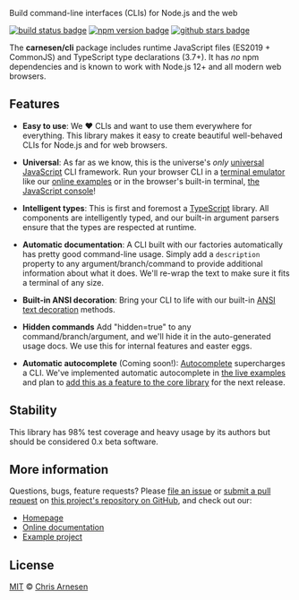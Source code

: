 Build command-line interfaces (CLIs) for Node.js and the web

[![build status badge](https://github.com/carnesen/cli/workflows/test/badge.svg)](https://github.com/carnesen/cli/actions?query=workflow%3Atest+branch%3Amaster) [![npm version badge](https://badge.fury.io/js/%40carnesen%2Fcli.svg)](https://www.npmjs.com/package/@carnesen/cli) [![github stars badge](https://img.shields.io/github/stars/carnesen/cli)](https://github.com/carnesen/cli)

The **carnesen/cli** package includes runtime JavaScript files (ES2019 + CommonJS)
and TypeScript type declarations (3.7+). It has _no_ npm dependencies and is known to work with Node.js 12+ and all modern web browsers.

## Features
- **Easy to use**: We ❤️ CLIs and want to use them everywhere for everything. This library makes it easy to create beautiful well-behaved CLIs for Node.js and for web browsers.

- **Universal**: As far as we know, this is the universe's _only_ [universal JavaScript](https://en.wikipedia.org/wiki/Universal_JavaScript) CLI framework. Run your browser CLI in a [terminal emulator](https://xtermjs.org/) like our [online examples](https://cli.carnesen.com/) or in the browser's built-in terminal, [the JavaScript console](https://developers.google.com/web/tools/chrome-devtools/console)!

- **Intelligent types**: This is first and foremost a [TypeScript](https://en.wikipedia.org/wiki/TypeScript) library. All components are intelligently typed, and our built-in argument parsers ensure that the types are respected at runtime.

- **Automatic documentation**: A CLI built with our factories automatically has pretty good command-line usage. Simply add a `description` property to any argument/branch/command to provide additional information about what it does. We'll re-wrap the text to make sure it fits a terminal of any size.

- **Built-in ANSI decoration**: Bring your CLI to life with our built-in [ANSI text decoration](https://en.wikipedia.org/wiki/ANSI_escape_code#Colors) methods.

- **Hidden commands** Add "hidden=true" to any command/branch/argument, and we'll hide it in the auto-generated usage docs. We use this for internal features and easter eggs.

- **Automatic autocomplete** (Coming soon!): [Autocomplete](https://en.wikipedia.org/wiki/Autocomplete) supercharges a CLI. We've implemented automatic autocomplete in [the live examples](https://cli.carnesen.com) and plan to [add this as a feature to the core library](https://github.com/carnesen/cli/issues/32) for the next release.

## Stability
This library has 98% test coverage and heavy usage by its authors but should be considered 0.x beta software.

## More information
Questions, bugs, feature requests? Please [file an issue](https://github.com/carnesen/cli/issues/new) or [submit a pull request](https://github.com/carnesen/cli/compare) on [this project's repository on GitHub](https://github.com/carnesen/cli#readme), and check out our:
- [Homepage](https://cli.carnesen.com)
- [Online documentation](https://cli.carnesen.com/docs)
- [Example project](https://github.com/carnesen/cli/tree/master/examples)

## License
[MIT](https://en.wikipedia.org/wiki/MIT_License) © [Chris Arnesen](https://www.carnesen.com)
